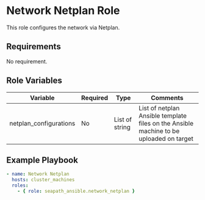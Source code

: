 # Network Netplan Role

This role configures the network via Netplan.

## Requirements

No requirement.

## Role Variables

| Variable               | Required  | Type           | Comments                                                                               |
|------------------------|-----------|----------------|----------------------------------------------------------------------------------------|
| netplan_configurations | No        | List of string | List of netplan Ansible template files on the Ansible machine to be uploaded on target |

## Example Playbook

```yaml
- name: Network Netplan
  hosts: cluster_machines
  roles:
    - { role: seapath_ansible.network_netplan }
```
